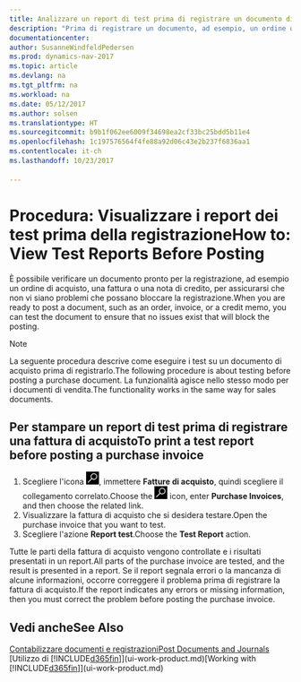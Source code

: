 ```yaml
---
title: Analizzare un report di test prima di registrare un documento di vendita o acquisto
description: "Prima di registrare un documento, ad esempio, un ordine o una nota di credito, è possibile verificarlo e analizzarlo per controllare se sono presenti errori che potrebbero bloccare la registrazione."
documentationcenter: 
author: SusanneWindfeldPedersen
ms.prod: dynamics-nav-2017
ms.topic: article
ms.devlang: na
ms.tgt_pltfrm: na
ms.workload: na
ms.date: 05/12/2017
ms.author: solsen
ms.translationtype: HT
ms.sourcegitcommit: b9b1f062ee6009f34698ea2cf33bc25bdd5b11e4
ms.openlocfilehash: 1c197576564f4fe88a92d06c43e2b237f6836aa1
ms.contentlocale: it-ch
ms.lasthandoff: 10/23/2017

---
```

# <a name="how-to-view-test-reports-before-posting"></a><span data-ttu-id="e6086-103">Procedura: Visualizzare i report dei test prima della registrazione</span><span class="sxs-lookup"><span data-stu-id="e6086-103">How to: View Test Reports Before Posting</span></span>
<span data-ttu-id="e6086-104">È possibile verificare un documento pronto per la registrazione, ad esempio un ordine di acquisto, una fattura o una nota di credito, per assicurarsi che non vi siano problemi che possano bloccare la registrazione.</span><span class="sxs-lookup"><span data-stu-id="e6086-104">When you are ready to post a document, such as an order, invoice, or a credit memo, you can test the document to ensure that no issues exist that will block the posting.</span></span>

> [!NOTE]  
>   <span data-ttu-id="e6086-105">La seguente procedura descrive come eseguire i test su un documento di acquisto prima di registrarlo.</span><span class="sxs-lookup"><span data-stu-id="e6086-105">The following procedure is about testing before posting a purchase document.</span></span> <span data-ttu-id="e6086-106">La funzionalità agisce nello stesso modo per i documenti di vendita.</span><span class="sxs-lookup"><span data-stu-id="e6086-106">The functionality works in the same way for sales documents.</span></span>

## <a name="to-print-a-test-report-before-posting-a-purchase-invoice"></a><span data-ttu-id="e6086-107">Per stampare un report di test prima di registrare una fattura di acquisto</span><span class="sxs-lookup"><span data-stu-id="e6086-107">To print a test report before posting a purchase invoice</span></span>
1. <span data-ttu-id="e6086-108">Scegliere l'icona ![Cerca pagina o report](media/ui-search/search_small.png "icona Cerca pagina o report"), immettere **Fatture di acquisto**, quindi scegliere il collegamento correlato.</span><span class="sxs-lookup"><span data-stu-id="e6086-108">Choose the ![Search for Page or Report](media/ui-search/search_small.png "Search for Page or Report icon") icon, enter **Purchase Invoices**, and then choose the related link.</span></span>
2. <span data-ttu-id="e6086-109">Visualizzare la fattura di acquisto che si desidera testare.</span><span class="sxs-lookup"><span data-stu-id="e6086-109">Open the purchase invoice that you want to test.</span></span>
3. <span data-ttu-id="e6086-110">Scegliere l'azione **Report test**.</span><span class="sxs-lookup"><span data-stu-id="e6086-110">Choose the **Test Report** action.</span></span>  

<span data-ttu-id="e6086-111">Tutte le parti della fattura di acquisto vengono controllate e i risultati presentati in un report.</span><span class="sxs-lookup"><span data-stu-id="e6086-111">All parts of the purchase invoice are tested, and the result is presented in a report.</span></span> <span data-ttu-id="e6086-112">Se il report segnala errori o la mancanza di alcune informazioni, occorre correggere il problema prima di registrare la fattura di acquisto.</span><span class="sxs-lookup"><span data-stu-id="e6086-112">If the report indicates any errors or missing information, then you must correct the problem before posting the purchase invoice.</span></span>

## <a name="see-also"></a><span data-ttu-id="e6086-113">Vedi anche</span><span class="sxs-lookup"><span data-stu-id="e6086-113">See Also</span></span>
[<span data-ttu-id="e6086-114">Contabilizzare documenti e registrazioni</span><span class="sxs-lookup"><span data-stu-id="e6086-114">Post Documents and Journals</span></span>](ui-post-documents-journals.md)  
<span data-ttu-id="e6086-115">[Utilizzo di [!INCLUDE[d365fin](includes/d365fin_md.md)]](ui-work-product.md)</span><span class="sxs-lookup"><span data-stu-id="e6086-115">[Working with [!INCLUDE[d365fin](includes/d365fin_md.md)]](ui-work-product.md)</span></span>


